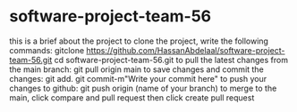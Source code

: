 # software-project-team-56
this is a brief about the project 
to clone the project, write the following commands: 
gitclone https://github.com/HassanAbdelaal/software-project-team-56.git
cd software-project-team-56.git
to pull the latest changes from the main branch:
git pull origin main
to save changes and commit the changes:
git add.
git commit-m"Write your commit here"
to push your changes to github:
git push origin (name of your branch)
to merge to the main, click compare and pull request then click create pull request